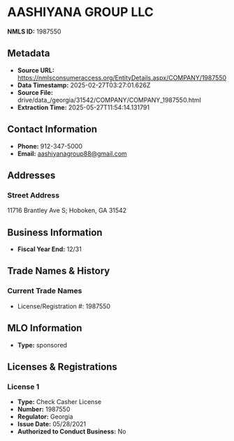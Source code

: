 # AASHIYANA GROUP LLC

**NMLS ID:** 1987550

## Metadata
- **Source URL:** https://nmlsconsumeraccess.org/EntityDetails.aspx/COMPANY/1987550
- **Data Timestamp:** 2025-02-27T03:27:01.626Z
- **Source File:** drive/data_/georgia/31542/COMPANY/COMPANY_1987550.html
- **Extraction Time:** 2025-05-27T11:54:14.131791

## Contact Information
- **Phone:** 912-347-5000
- **Email:** aashiyanagroup88@gmail.com

## Addresses
### Street Address
11716 Brantley Ave S; Hoboken, GA 31542

## Business Information
- **Fiscal Year End:** 12/31

## Trade Names & History
### Current Trade Names
- License/Registration #: 1987550

## MLO Information
- **Type:** sponsored

## Licenses & Registrations

### License 1
- **Type:** Check Casher License
- **Number:** 1987550
- **Regulator:** Georgia
- **Issue Date:** 05/28/2021
- **Authorized to Conduct Business:** No
